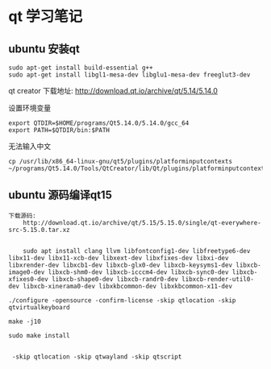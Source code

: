 # qt 学习笔记

## ubuntu 安装qt

    sudo apt-get install build-essential g++
    sudo apt-get install libgl1-mesa-dev libglu1-mesa-dev freeglut3-dev

qt creator 下载地址: http://download.qt.io/archive/qt/5.14/5.14.0

设置环境变量

    export QTDIR=$HOME/programs/Qt5.14.0/5.14.0/gcc_64
    export PATH=$QTDIR/bin:$PATH

无法输入中文

    cp /usr/lib/x86_64-linux-gnu/qt5/plugins/platforminputcontexts ~/programs/Qt5.14.0/Tools/QtCreator/lib/Qt/plugins/platforminputcontexts/


## ubuntu 源码编译qt15

    下载源码:
        http://download.qt.io/archive/qt/5.15/5.15.0/single/qt-everywhere-src-5.15.0.tar.xz


        sudo apt install clang llvm libfontconfig1-dev libfreetype6-dev libx11-dev libx11-xcb-dev libxext-dev libxfixes-dev libxi-dev libxrender-dev libxcb1-dev libxcb-glx0-dev libxcb-keysyms1-dev libxcb-image0-dev libxcb-shm0-dev libxcb-icccm4-dev libxcb-sync0-dev libxcb-xfixes0-dev libxcb-shape0-dev libxcb-randr0-dev libxcb-render-util0-dev libxcb-xinerama0-dev libxkbcommon-dev libxkbcommon-x11-dev

    ./configure -opensource -confirm-license -skip qtlocation -skip qtvirtualkeyboard

    make -j10

    sudo make install


     -skip qtlocation -skip qtwayland -skip qtscript

